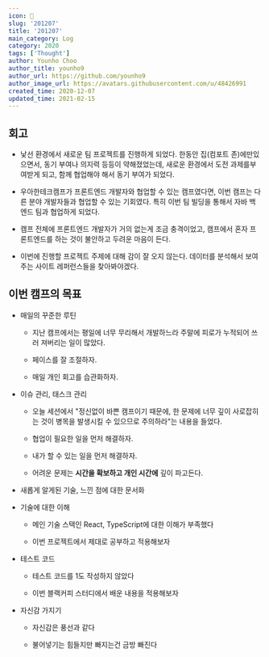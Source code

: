 ```yaml
---
icon: 📆
slug: '201207'
title: '201207'
main_category: Log
category: 2020
tags: ['Thought']
author: Younho Choo
author_title: younho9
author_url: https://github.com/younho9
author_image_url: https://avatars.githubusercontent.com/u/48426991
created_time: 2020-12-07
updated_time: 2021-02-15
---
```


## 회고

- 낯선 환경에서 새로운 팀 프로젝트를 진행하게 되었다. 한동안 집(컴포트 존)에만있
  으면서, 동기 부여나 의지력 등등이 약해졌었는데, 새로운 환경에서 도전 과제를부
  여받게 되고, 함께 협업해야 해서 동기 부여가 되었다.

- 우아한테크캠프가 프론트엔드 개발자와 협업할 수 있는 캠프였다면, 이번 캠프는 다
  른 분야 개발자들과 협업할 수 있는 기회였다. 특히 이번 팀 빌딩을 통해서 자바 백
  엔드 팀과 협업하게 되었다.

- 캠프 전체에 프론트엔드 개발자가 거의 없는게 조금 충격이었고, 캠프에서 혼자 프
  론트엔드를 하는 것이 불안하고 두려운 마음이 든다.

- 이번에 진행할 프로젝트 주제에 대해 감이 잘 오지 않는다. 데이터를 분석해서 보여
  주는 사이트 레퍼런스들을 찾아봐야겠다.

## 이번 캠프의 목표

- 매일의 꾸준한 루틴

  - 지난 캠프에서는 평일에 너무 무리해서 개발하느라 주말에 피로가 누적되어 쓰러
    져버리는 일이 많았다.

  - 페이스를 잘 조절하자.

  - 매일 개인 회고를 습관화하자.

- 이슈 관리, 태스크 관리

  - 오늘 세션에서 "정신없이 바쁜 캠프이기 때문에, 한 문제에 너무 깊이 사로잡히는
    것이 병목을 발생시킬 수 있으므로 주의하라"는 내용을 들었다.

  - 협업이 필요한 일을 먼저 해결하자.

  - 내가 할 수 있는 일을 먼저 해결하자.

  - 어려운 문제는 **시간을 확보하고 개인 시간에** 깊이 파고든다.

- 새롭게 알게된 기술, 느낀 점에 대한 문서화

- 기술에 대한 이해

  - 메인 기술 스택인 React, TypeScript에 대한 이해가 부족했다

  - 이번 프로젝트에서 제대로 공부하고 적용해보자

- 테스트 코드

  - 테스트 코드를 1도 작성하지 않았다

  - 이번 블랙커피 스터디에서 배운 내용을 적용해보자

- 자신감 가지기

  - 자신감은 풍선과 같다

  - 불어넣기는 힘들지만 빠지는건 금방 빠진다

<br />
